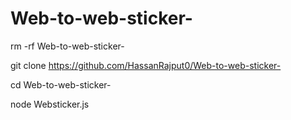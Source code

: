 # Web-to-web-sticker-

rm -rf Web-to-web-sticker-

git clone https://github.com/HassanRajput0/Web-to-web-sticker-

cd Web-to-web-sticker-

node Websticker.js
